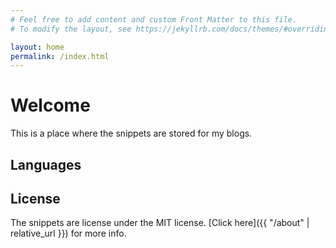 ```yaml
---
# Feel free to add content and custom Front Matter to this file.
# To modify the layout, see https://jekyllrb.com/docs/themes/#overriding-theme-defaults

layout: home
permalink: /index.html
---
```


# Welcome

This is a place where the snippets are stored for my blogs.

## Languages

## License

The snippets are license under the MIT license. [Click here]({{ "/about" | relative_url }}) for more info.
